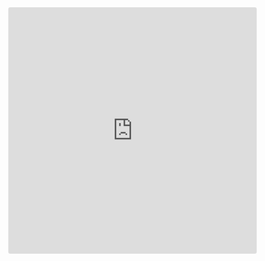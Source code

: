 <iframe src="https://codesandbox.io/embed/6w7n1kwn1k?fontsize=14" title="@fishtank/Text" allow="geolocation; microphone; camera; midi; vr; accelerometer; gyroscope; payment; ambient-light-sensor; encrypted-media" style="width:100%; height:500px; border:0; border-radius: 4px; overflow:hidden;" sandbox="allow-modals allow-forms allow-popups allow-scripts allow-same-origin"></iframe>